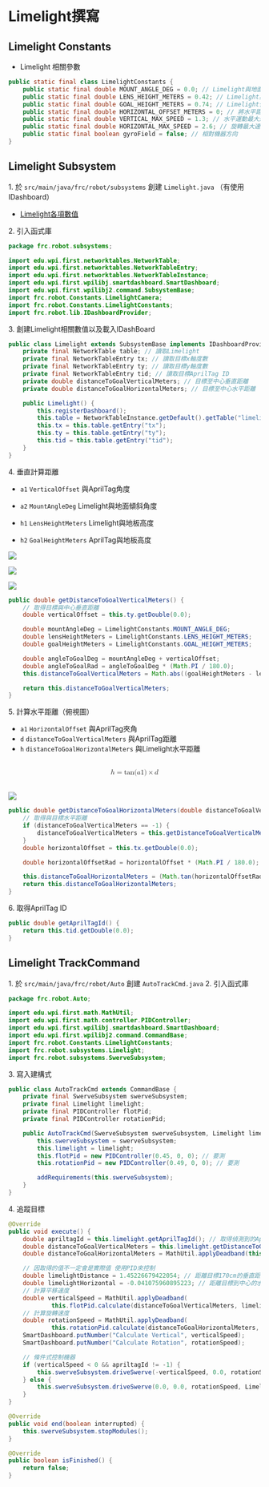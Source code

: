<!-- title: 進階內容 Limelihgt -->
<!-- description: Limelight -->
<!-- category: Advance -->
<!-- tags: Programming -->
<!-- published time: 2024/03/23 -->

# Limelight撰寫
## Limelight Constants
* Limelight 相關參數

```java
public static final class LimelightConstants {
    public static final double MOUNT_ANGLE_DEG = 0.0; // Limelight與地面傾斜角度
    public static final double LENS_HEIGHT_METERS = 0.42; // Limelight與地面高度
    public static final double GOAL_HEIGHT_METERS = 0.74; // Limelight偵測目標高度
    public static final double HORIZONTAL_OFFSET_METERS = 0; // 將水平距離歸0參數
    public static final double VERTICAL_MAX_SPEED = 1.3; // 水平運動最大速度
    public static final double HORIZONTAL_MAX_SPEED = 2.6; // 旋轉最大速度
    public static final boolean gyroField = false; // 相對機器方向
}
```

## Limelight Subsystem
<span>1. 於 `src/main/java/frc/robot/subsystems` 創建 `Limelight.java` （有使用IDashboard）</span>

*   [Limelight各項數值](https://docs.limelightvision.io/docs/docs-limelight/apis/complete-networktables-api)

<span>2. 引入函式庫</span>

```java
package frc.robot.subsystems;

import edu.wpi.first.networktables.NetworkTable;
import edu.wpi.first.networktables.NetworkTableEntry;
import edu.wpi.first.networktables.NetworkTableInstance;
import edu.wpi.first.wpilibj.smartdashboard.SmartDashboard;
import edu.wpi.first.wpilibj2.command.SubsystemBase;
import frc.robot.Constants.LimelightCamera;
import frc.robot.Constants.LimelightConstants;
import frc.robot.lib.IDashboardProvider;
```

<span>3. 創建Limelight相關數值以及載入IDashBoard</span>

```java
public class Limelight extends SubsystemBase implements IDashboardProvider {
    private final NetworkTable table; // 讀取Limelight
    private final NetworkTableEntry tx; // 讀取目標x軸度數
    private final NetworkTableEntry ty; // 讀取目標y軸度數
    private final NetworkTableEntry tid; // 讀取目標AprilTag ID
    private double distanceToGoalVerticalMeters; // 目標至中心垂直距離
    private double distanceToGoalHorizontalMeters; // 目標至中心水平距離

    public Limelight() {
        this.registerDashboard();
        this.table = NetworkTableInstance.getDefault().getTable("limelight");
        this.tx = this.table.getEntry("tx");
        this.ty = this.table.getEntry("ty");
        this.tid = this.table.getEntry("tid");
    }
}
```

<span>4. 垂直計算距離</span>

* `a1` `VerticalOffset` 與AprilTag角度

* `a2` `MountAngleDeg` Limelight與地面傾斜角度

* `h1` `LensHeightMeters` Limelight與地板高度

* `h2` `GoalHeightMeters` AprilTag與地板高度

![](../public/articleImage/limelight/1.png)

![](../public/articleImage/limelight/2.png)

![](../public/articleImage/software_edu/image10.wm.png)

```java
public double getDistanceToGoalVerticalMeters() {
    // 取得目標與中心垂直距離
    double verticalOffset = this.ty.getDouble(0.0);

    double mountAngleDeg = LimelightConstants.MOUNT_ANGLE_DEG;
    double lensHeightMeters = LimelightConstants.LENS_HEIGHT_METERS;
    double goalHeightMeters = LimelightConstants.GOAL_HEIGHT_METERS;

    double angleToGoalDeg = mountAngleDeg + verticalOffset;
    double angleToGoalRad = angleToGoalDeg * (Math.PI / 180.0);
    this.distanceToGoalVerticalMeters = Math.abs((goalHeightMeters - lensHeightMeters) / Math.tan(angleToGoalRad));

    return this.distanceToGoalVerticalMeters;
}
```

<span>5. 計算水平距離（俯視圖）</span>
* `a1` `HorizontalOffset` 與AprilTag夾角
* `d` `distanceToGoalVerticalMeters` 與AprilTag距離
* `h` `distanceToGoalHorizontalMeters` 與Limelight水平距離

<br>
<math xmlns="http://www.w3.org/1998/Math/MathML" display="block">
  <mi>h</mi>
  <mo>=</mo>
  <mi>tan</mi>
  <mo data-mjx-texclass="NONE">&#x2061;</mo>
  <mo stretchy="false">(</mo>
  <mi>a</mi>
  <mn>1</mn>
  <mo stretchy="false">)</mo>
  <mo>&#xD7;</mo>
  <mi>d</mi>
</math><br>

![](../public/articleImage/software_edu/image11.wm.png)

```java
public double getDistanceToGoalHorizontalMeters(double distanceToGoalVerticalMeters) {
    // 取得與目標水平距離
    if (distanceToGoalVerticalMeters == -1) {
        distanceToGoalVerticalMeters = this.getDistanceToGoalVerticalMeters();
    }
    double horizontalOffset = this.tx.getDouble(0.0);

    double horizontalOffsetRad = horizontalOffset * (Math.PI / 180.0);

    this.distanceToGoalHorizontalMeters = (Math.tan(horizontalOffsetRad) * distanceToGoalVerticalMeters) - LimelightConstants.HORIZONTAL_OFFSET_METERS;
    return this.distanceToGoalHorizontalMeters;
}
```

<span>6. 取得AprilTag ID</span>

```java
public double getAprilTagId() {
    return this.tid.getDouble(0.0);
}
```

## Limelight TrackCommand
<span>1. 於 `src/main/java/frc/robot/Auto` 創建 `AutoTrackCmd.java`</span>
<span>2. 引入函式庫</span>

```java
package frc.robot.Auto;

import edu.wpi.first.math.MathUtil;
import edu.wpi.first.math.controller.PIDController;
import edu.wpi.first.wpilibj.smartdashboard.SmartDashboard;
import edu.wpi.first.wpilibj2.command.CommandBase;
import frc.robot.Constants.LimelightConstants;
import frc.robot.subsystems.Limelight;
import frc.robot.subsystems.SwerveSubsystem;
```
<span>3. 寫入建構式</span>

```java
public class AutoTrackCmd extends CommandBase {
	private final SwerveSubsystem swerveSubsystem;
	private final Limelight limelight;
	private final PIDController flotPid;
	private final PIDController rotationPid;

	public AutoTrackCmd(SwerveSubsystem swerveSubsystem, Limelight limelight) {
		this.swerveSubsystem = swerveSubsystem;
		this.limelight = limelight;
		this.flotPid = new PIDController(0.45, 0, 0); // 要測
		this.rotationPid = new PIDController(0.49, 0, 0); // 要測

		addRequirements(this.swerveSubsystem);
	}
}
```
<span>4. 追蹤目標</span>

```java
@Override
public void execute() {
	double apriltagId = this.limelight.getAprilTagId(); // 取得偵測到的AprilTagID 如果沒偵測到輸出0
	double distanceToGoalVerticalMeters = this.limelight.getDistanceToGoalVerticalMeters(); // 取得偵測到目標與中心垂直距離
	double distanceToGoalHorizontalMeters = MathUtil.applyDeadband(this.limelight.getDistanceToGoalHorizontalMeters(distanceToGoalVerticalMeters), -1); // 取得偵測到目標與中心水平距離

    // 因取得的值不一定會是實際值 使用PID來控制
	double limelightDistance = 1.45226679422054; // 距離目標170cm的垂直距離 要測
	double limelightHorizontal = -0.041075960895223; // 距離目標到中心的水平距離 要測
    // 計算平移速度
	double verticalSpeed = MathUtil.applyDeadband(
			this.flotPid.calculate(distanceToGoalVerticalMeters, limelightDistance), -0.05) * LimelightConstants.VERTICAL_MAX_SPEED;
    // 計算旋轉速度
	double rotationSpeed = MathUtil.applyDeadband(
			this.rotationPid.calculate(distanceToGoalHorizontalMeters, limelightHorizontal), 0.25) * LimelightConstants.HORIZONTAL_MAX_SPEED;
	SmartDashboard.putNumber("Calculate Vertical", verticalSpeed);
    SmartDashboard.putNumber("Calculate Rotation", rotationSpeed);

    // 條件式控制機器
	if (verticalSpeed < 0 && apriltagId != -1) {
		this.swerveSubsystem.driveSwerve(-verticalSpeed, 0.0, rotationSpeed, LimelightConstants.gyroField);
	} else {
		this.swerveSubsystem.driveSwerve(0.0, 0.0, rotationSpeed, LimelightConstants.gyroField);
	}
}

@Override
public void end(boolean interrupted) {
	this.swerveSubsystem.stopModules();
}

@Override
public boolean isFinished() {
	return false;
}
```